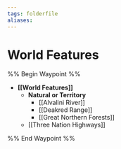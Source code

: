 ```yaml
---
tags: folderfile
aliases:
---
```


# World Features
%% Begin Waypoint %%
- **[[World Features]]**
	- **Natural or Territory**
		- [[Alvalini River]]
		- [[Deakred Range]]
		- [[Great Northern Forests]]
	- [[Three Nation Highways]]

%% End Waypoint %%
